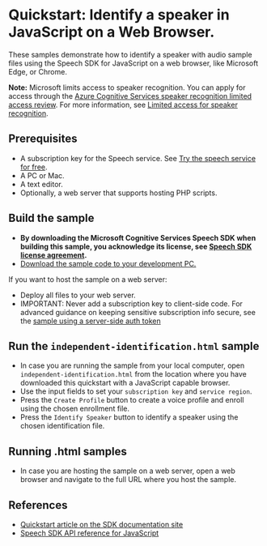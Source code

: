 # Quickstart: Identify a speaker in JavaScript on a Web Browser.

These samples demonstrate how to identify a speaker with audio sample files using the Speech SDK for JavaScript on a web browser, like Microsoft Edge, or Chrome.

**Note:** Microsoft limits access to speaker recognition. You can apply for access through the [Azure Cognitive Services speaker recognition limited access review](https://aka.ms/azure-speaker-recognition). For more information, see [Limited access for speaker recognition](https://docs.microsoft.com/legal/cognitive-services/speech-service/speaker-recognition/limited-access-speaker-recognition).

## Prerequisites

* A subscription key for the Speech service. See [Try the speech service for free](https://docs.microsoft.com/azure/cognitive-services/speech-service/get-started).
* A PC or Mac.
* A text editor.
* Optionally, a web server that supports hosting PHP scripts.

## Build the sample

* **By downloading the Microsoft Cognitive Services Speech SDK when building this sample, you acknowledge its license, see [Speech SDK license agreement](https://aka.ms/csspeech/license).**
* [Download the sample code to your development PC.](../../../README.md#get-the-samples)

If you want to host the sample on a web server:

* Deploy all files to your web server.
* IMPORTANT: Never add a subscription key to client-side code. For advanced guidance on keeping sensitive subscription info secure, see the [sample using a server-side auth token](https://github.com/Azure-Samples/cognitive-services-speech-sdk/tree/master/samples/js/browser)

## Run the `independent-identification.html` sample

* In case you are running the sample from your local computer, open `independent-identification.html` from the location where you have downloaded this quickstart with a JavaScript capable browser.
* Use the input fields to set your `subscription key` and `service region`.
* Press the `Create Profile` button to create a voice profile and enroll using the chosen enrollment file.
* Press the `Identify Speaker` button to identify a speaker using the chosen identification file.
   
## Running .html samples
* In case you are hosting the sample on a web server, open a web browser and navigate to the full URL where you host the sample.

## References

* [Quickstart article on the SDK documentation site](https://docs.microsoft.com/azure/cognitive-services/speech-service/quickstarts/speech-to-text-from-file?pivots=programming-language-javascript)
* [Speech SDK API reference for JavaScript](https://aka.ms/csspeech/javascriptref)
